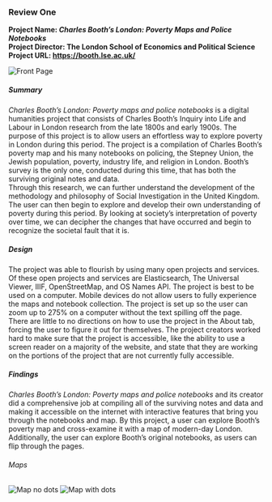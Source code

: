 ### Review One  
**Project Name: _Charles Booth’s London: Poverty Maps and Police Notebooks_  
Project Director: The London School of Economics and Political Science  
Project URL: [https://booth.lse.ac.uk/ ](https://booth.lse.ac.uk/)**    

![Front Page](https://lsix642.github.io/Lizzie-S./images/CBmainpage.jpg)   
##### Summary  
_Charles Booth’s London: Poverty maps and police notebooks_ is a digital humanities project that consists of Charles Booth’s Inquiry into Life and Labour in London research from the late 1800s and early 1900s. The purpose of this project is to allow users an effortless way to explore poverty in London during this period. The project is a compilation of Charles Booth’s poverty map and his many notebooks on policing, the Stepney Union, the Jewish population, poverty, industry life, and religion in London. Booth’s survey is the only one, conducted during this time, that has both the surviving original notes and data.  
Through this research, we can further understand the development of the methodology and philosophy of Social Investigation in the United Kingdom. The user can then begin to explore and develop their own understanding of poverty during this period. By looking at society’s interpretation of poverty over time, we can decipher the changes that have occurred and begin to recognize the societal fault that it is.  
##### Design  
The project was able to flourish by using many open projects and services. Of these open projects and services are Elasticsearch, The Universal Viewer, IIIF, OpenStreetMap, and OS Names API. The project is best to be used on a computer. Mobile devices do not allow users to fully experience the maps and notebook collection. The project is set up so the user can zoom up to 275% on a computer without the text spilling off the page. There are little to no directions on how to use the project in the About tab, forcing the user to figure it out for themselves. The project creators worked hard to make sure that the project is accessible, like the ability to use a screen reader on a majority of the website, and state that they are working on the portions of the project that are not currently fully accessible.  
##### Findings  
_Charles Booth’s London: Poverty maps and police notebooks_ and its creator did a comprehensive job at compiling all of the surviving notes and data and making it accessible on the internet with interactive features that bring you through the notebooks and map. By this project, a user can explore Booth’s poverty map and cross-examine it with a map of modern-day London. Additionally, the user can explore Booth’s original notebooks, as users can flip through the pages.  
###### Maps
![Map no dots](https://lsix642.github.io/Lizzie-S./images/mapsnodots.jpg) ![Map with dots](https://lsix642.github.io/Lizzie-S./images/mapsanddots.jpg)  
